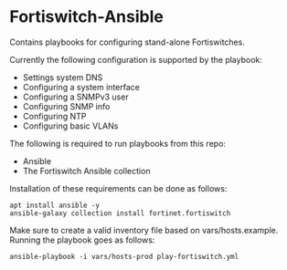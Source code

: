 # Fortiswitch-Ansible
Contains playbooks for configuring stand-alone Fortiswitches. 

Currently the following configuration is supported by the playbook:
- Settings system DNS
- Configuring a system interface
- Configuring a SNMPv3 user
- Configuring SNMP info
- Configuring NTP
- Configuring basic VLANs

The following is required to run playbooks from this repo:
- Ansible
- The Fortiswitch Ansible collection

Installation of these requirements can be done as follows:
```
apt install ansible -y
ansible-galaxy collection install fortinet.fortiswitch
```
Make sure to create a valid inventory file based on vars/hosts.example. 
Running the playbook goes as follows:
```
ansible-playbook -i vars/hosts-prod play-fortiswitch.yml
```

